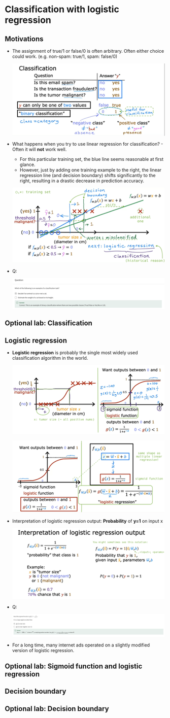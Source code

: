 # Classification with logistic regression

## Motivations

- The assignment of true/1 or false/0 is often arbitrary. Often either choice could work. (e.g. non-spam: true/1, spam: false/0)

  ![alt text](resources/notes/01.png)

- What happens when you try to use linear regression for classification? - Often it will **not** work well.

  - For this particular training set, the blue line seems reasonable at first glance.
  - However, just by adding one training example to the right, the linear regression line (and decision boundary) shifts significantly to the right, resulting in a drastic decrease in prediction accuracy.

  ![alt text](resources/notes/02.png)

- Q:

  ![alt text](resources/questions/01.png)

## Optional lab: Classification

## Logistic regression

- **Logistic regression** is probably the single most widely used classification algorithm in the world.

  ![alt text](resources/notes/03.png)

  ![alt text](resources/notes/04.png)

- Interpretation of logistic regression output: **Probability** of **y=1** on input x

  ![alt text](resources/notes/05.png)

- Q:

  ![alt text](resources/questions/02.png)

- For a long time, many internet ads operated on a slightly modified version of logistic regression.

## Optional lab: Sigmoid function and logistic regression

## Decision boundary

## Optional lab: Decision boundary

